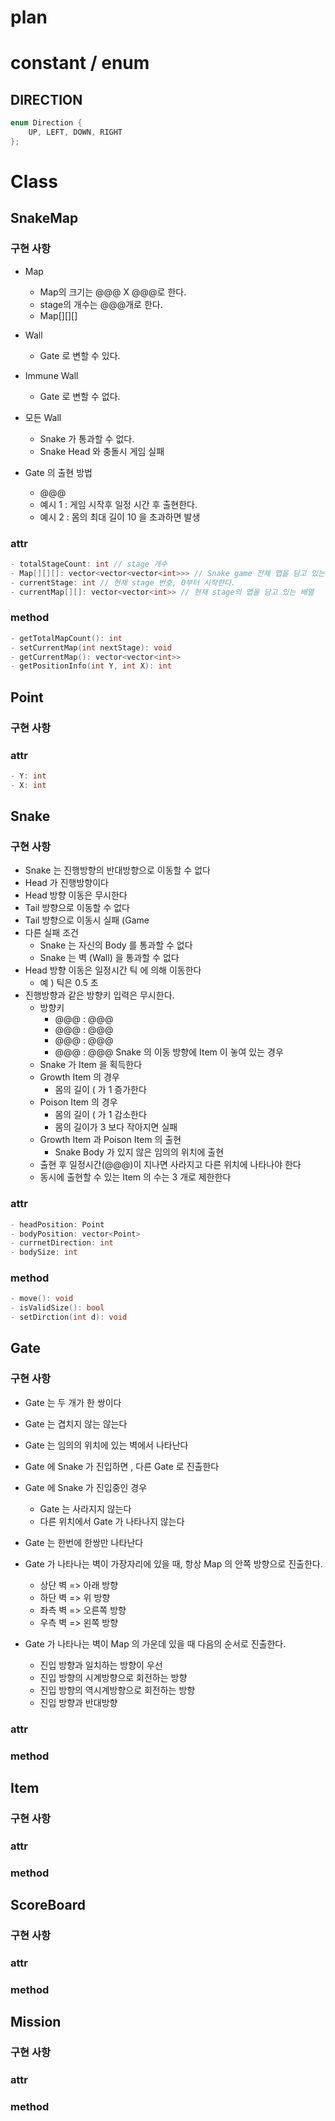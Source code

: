 # plan

# constant / enum

## DIRECTION
```cpp
enum Direction {
    UP, LEFT, DOWN, RIGHT
};
```

# Class

## SnakeMap

### 구현 사항
- Map
    - Map의 크기는 @@@ X @@@로 한다.
    - stage의 개수는 @@@개로 한다.
    - Map[][][]


- Wall
    - Gate 로 변할 수 있다.

- Immune Wall
    - Gate 로 변할 수 없다.

- 모든 Wall
    - Snake 가 통과할 수 없다.
    - Snake Head 와 충돌시 게임 실패

- Gate 의 출현 방법
    - @@@
    - 예시 1 : 게임 시작후 일정 시간 후 출현한다.
    - 예시 2 : 몸의 최대 길이 10 을 초과하면 발생

### attr

```cpp
- totalStageCount: int // stage 개수
- Map[][][]: vector<vector<vector<int>>> // Snake game 전체 맵을 담고 있는 배열
- currentStage: int // 현재 stage 번호, 0부터 시작한다.
- currentMap[][]: vector<vector<int>> // 현재 stage의 맵을 담고 있는 배열
```

### method

```cpp
- getTotalMapCount(): int
- setCurrentMap(int nextStage): void
- getCurrentMap(): vector<vector<int>>
- getPositionInfo(int Y, int X): int 
```

## Point 

### 구현 사항



### attr

```cpp
- Y: int
- X: int
```

## Snake

### 구현 사항
- Snake 는 진행방향의 반대방향으로 이동할
수 없다
- Head 가 진행방향이다
- Head 방향 이동은 무시한다
- Tail 방향으로 이동할 수 없다
- Tail 방향으로 이동시 실패 (Game
- 다른 실패 조건
    - Snake 는 자신의 Body 를 통과할 수 없다
    - Snake 는 벽 (Wall) 을 통과할 수 없다
- Head 방향 이동은 일정시간 틱 에 의해 이동한다
    - 예 ) 틱은 0.5 초
- 진행방향과 같은 방향키 입력은 무시한다.
    - 방향키
        - @@@ : @@@ 
        - @@@ : @@@ 
        - @@@ : @@@
        - @@@ : @@@
Snake 의 이동 방향에 Item 이 놓여 있는 경우
    - Snake 가 Item 을 획득한다
    - Growth Item 의 경우
        - 몸의 길이 ( 가 1 증가한다
    - Poison Item 의 경우
        - 몸의 길이 ( 가 1 감소한다
        - 몸의 길이가 3 보다 작아지면 실패
    - Growth Item 과 Poison Item 의 출현
        - Snake Body 가 있지 않은 임의의 위치에 출현
    - 출현 후 일정시간(@@@)이 지나면 사라지고 다른 위치에 나타나야 한다
    - 동시에 출현할 수 있는 Item 의 수는 3 개로 제한한다

### attr

```cpp
- headPosition: Point
- bodyPosition: vector<Point>
- currnetDirection: int
- bodySize: int
```
### method

```cpp
- move(): void
- isValidSize(): bool
- setDirction(int d): void
```

## Gate

### 구현 사항
- Gate 는 두 개가 한 쌍이다
- Gate 는 겹치지 않는 않는다
- Gate 는 임의의 위치에 있는 벽에서 나타난다
- Gate 에 Snake 가 진입하면 , 다른 Gate 로 진출한다
- Gate 에 Snake 가 진입중인 경우
    - Gate 는 사라지지 않는다
    - 다른 위치에서 Gate 가 나타나지 않는다
- Gate 는 한번에 한쌍만 나타난다

- Gate 가 나타나는 벽이 가장자리에 있을 때, 항상 Map 의 안쪽 방향으로 진출한다.
    - 상단 벽 => 아래 방향
    - 하단 벽 => 위 방향
    - 좌측 벽 => 오른쪽 방향
    - 우측 벽 => 왼쪽 방향
- Gate 가 나타나는 벽이 Map 의 가운데 있을 때 다음의 순서로 진출한다.
    - 진입 방향과 일치하는 방향이 우선
    - 진입 방향의 시계방향으로 회전하는 방향
    - 진입 방향의 역시계방향으로 회전하는 방향
    - 진입 방향과 반대방향

### attr

### method


## Item

### 구현 사항

### attr

### method



## ScoreBoard

### 구현 사항

### attr

### method


## Mission

### 구현 사항

### attr

### method